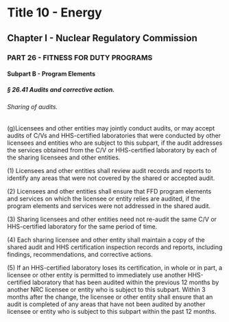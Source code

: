 
# Title 10 - Energy
## Chapter I - Nuclear Regulatory Commission
### PART 26 - FITNESS FOR DUTY PROGRAMS
#### Subpart B - Program Elements
##### § 26.41 Audits and corrective action.
###### Sharing of audits.

(g)Licensees and other entities may jointly conduct audits, or may accept audits of C/Vs and HHS-certified laboratories that were conducted by other licensees and entities who are subject to this subpart, if the audit addresses the services obtained from the C/V or HHS-certified laboratory by each of the sharing licensees and other entities.

(1) Licensees and other entities shall review audit records and reports to identify any areas that were not covered by the shared or accepted audit.

(2) Licensees and other entities shall ensure that FFD program elements and services on which the licensee or entity relies are audited, if the program elements and services were not addressed in the shared audit.

(3) Sharing licensees and other entities need not re-audit the same C/V or HHS-certified laboratory for the same period of time.

(4) Each sharing licensee and other entity shall maintain a copy of the shared audit and HHS certification inspection records and reports, including findings, recommendations, and corrective actions.

(5) If an HHS-certified laboratory loses its certification, in whole or in part, a licensee or other entity is permitted to immediately use another HHS-certified laboratory that has been audited within the previous 12 months by another NRC licensee or entity who is subject to this subpart. Within 3 months after the change, the licensee or other entity shall ensure that an audit is completed of any areas that have not been audited by another licensee or entity who is subject to this subpart within the past 12 months.
